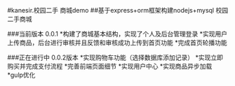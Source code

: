 #kanesir.校园二手 商城demo
##基于express+orm框架构建nodejs+mysql 校园二手商城


###当前版本 0.0.1
*构建了商城基本结构，实现了个人及后台管理登录
*实现用户上传商品，后台进行审核并且反馈和审核成功上传到首页功能
*完成首页轮播功能

###正在进行中 0.0.2版本
*实现购物车功能（选择数据库添加记录）
*实现立即购买并完成支付流程
*完善前端页面细节
*实现用户中心
*实现商品异步加载
*gulp优化
